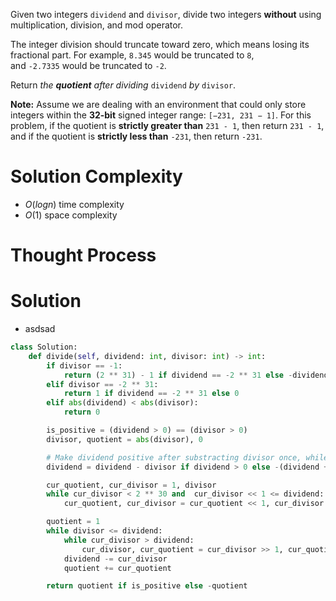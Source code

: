 Given two integers `dividend` and `divisor`, divide two integers **without** using multiplication, division, and mod operator.

The integer division should truncate toward zero, which means losing its fractional part. For example, `8.345` would be truncated to `8`, and `-2.7335` would be truncated to `-2`.

Return _the **quotient** after dividing_ `dividend` _by_ `divisor`.

**Note:** Assume we are dealing with an environment that could only store integers within the **32-bit** signed integer range: `[−231, 231 − 1]`. For this problem, if the quotient is **strictly greater than** `231 - 1`, then return `231 - 1`, and if the quotient is **strictly less than** `-231`, then return `-231`.
# Solution Complexity
- $O(logn)$ time complexity
- $O(1)$ space complexity
# Thought Process
# Solution
- asdsad
```Python
class Solution:
	def divide(self, dividend: int, divisor: int) -> int:
		if divisor == -1:
			return (2 ** 31) - 1 if dividend == -2 ** 31 else -dividend
		elif divisor == -2 ** 31:
			return 1 if dividend == -2 ** 31 else 0
		elif abs(dividend) < abs(divisor):
			return 0

		is_positive = (dividend > 0) == (divisor > 0)
		divisor, quotient = abs(divisor), 0

		# Make dividend positive after substracting divisor once, while avoiding overflow
		dividend = dividend - divisor if dividend > 0 else -(dividend + divisor)

		cur_quotient, cur_divisor = 1, divisor
		while cur_divisor < 2 ** 30 and  cur_divisor << 1 <= dividend:
			cur_quotient, cur_divisor = cur_quotient << 1, cur_divisor << 1

		quotient = 1
		while divisor <= dividend:
			while cur_divisor > dividend:
				cur_divisor, cur_quotient = cur_divisor >> 1, cur_quotient >> 1
			dividend -= cur_divisor
			quotient += cur_quotient

		return quotient if is_positive else -quotient
```